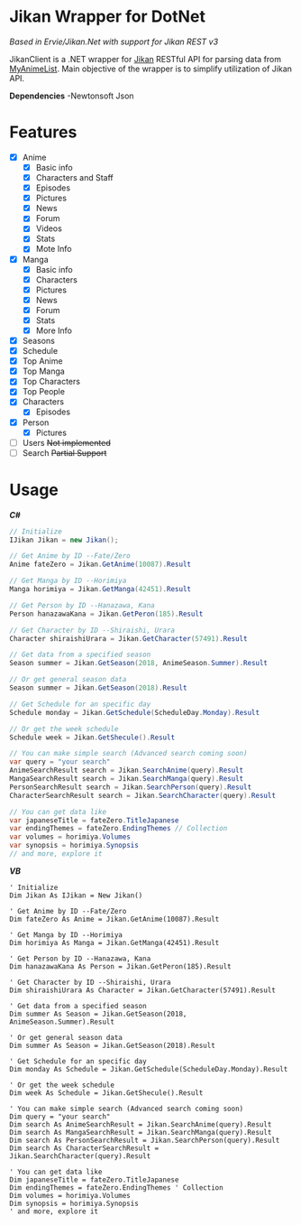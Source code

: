 # Jikan Wrapper for DotNet

*Based in Ervie/Jikan.Net with support for Jikan REST v3*

JikanClient is a .NET wrapper for [Jikan](https://jikan.moe/) RESTful API for parsing data from [MyAnimeList](https://myanimelist.com/). Main objective of the wrapper is to simplify utilization of Jikan API.

**Dependencies**
-Newtonsoft Json

# Features

- [X] Anime
	- [x] Basic info
	- [x] Characters and Staff
	- [x] Episodes
	- [x] Pictures
	- [x] News
	- [x] Forum
	- [X] Videos 
	- [X] Stats
	- [X] Mote Info
- [X] Manga
	- [X] Basic info
	- [X] Characters
	- [X] Pictures
	- [X] News
	- [X] Forum
	- [X] Stats
	- [X] More Info
- [X] Seasons
- [X] Schedule
- [X] Top Anime
- [X] Top Manga
- [X] Top Characters
- [X] Top People
- [X] Characters
	- [X] Episodes
- [X] Person
	- [X] Pictures
- [ ] Users ~~Not implemented~~
- [ ] Search ~~Partial Support~~

# Usage
***C#***
```csharp
// Initialize
IJikan Jikan = new Jikan();

// Get Anime by ID --Fate/Zero
Anime fateZero = Jikan.GetAnime(10087).Result

// Get Manga by ID --Horimiya
Manga horimiya = Jikan.GetManga(42451).Result

// Get Person by ID --Hanazawa, Kana
Person hanazawaKana = Jikan.GetPeron(185).Result

// Get Character by ID --Shiraishi, Urara
Character shiraishiUrara = Jikan.GetCharacter(57491).Result

// Get data from a specified season
Season summer = Jikan.GetSeason(2018, AnimeSeason.Summer).Result

// Or get general season data
Season summer = Jikan.GetSeason(2018).Result

// Get Schedule for an specific day
Schedule monday = Jikan.GetSchedule(ScheduleDay.Monday).Result

// Or get the week schedule
Schedule week = Jikan.GetShecule().Result

// You can make simple search (Advanced search coming soon)
var query = "your search"
AnimeSearchResult search = Jikan.SearchAnime(query).Result
MangaSearchResult search = Jikan.SearchManga(query).Result
PersonSearchResult search = Jikan.SearchPerson(query).Result
CharacterSearchResult search = Jikan.SearchCharacter(query).Result

// You can get data like
var japaneseTitle = fateZero.TitleJapanese
var endingThemes = fateZero.EndingThemes // Collection
var volumes = horimiya.Volumes
var synopsis = horimiya.Synopsis
// and more, explore it
```
***VB***
```vbnet
' Initialize
Dim Jikan As IJikan = New Jikan()

' Get Anime by ID --Fate/Zero
Dim fateZero As Anime = Jikan.GetAnime(10087).Result

' Get Manga by ID --Horimiya
Dim horimiya As Manga = Jikan.GetManga(42451).Result

' Get Person by ID --Hanazawa, Kana
Dim hanazawaKana As Person = Jikan.GetPeron(185).Result

' Get Character by ID --Shiraishi, Urara
Dim shiraishiUrara As Character = Jikan.GetCharacter(57491).Result

' Get data from a specified season
Dim summer As Season = Jikan.GetSeason(2018, AnimeSeason.Summer).Result

' Or get general season data
Dim summer As Season = Jikan.GetSeason(2018).Result

' Get Schedule for an specific day
Dim monday As Schedule = Jikan.GetSchedule(ScheduleDay.Monday).Result

' Or get the week schedule
Dim week As Schedule = Jikan.GetShecule().Result

' You can make simple search (Advanced search coming soon)
Dim query = "your search"
Dim search As AnimeSearchResult = Jikan.SearchAnime(query).Result
Dim search As MangaSearchResult = Jikan.SearchManga(query).Result
Dim search As PersonSearchResult = Jikan.SearchPerson(query).Result
Dim search As CharacterSearchResult = Jikan.SearchCharacter(query).Result

' You can get data like
Dim japaneseTitle = fateZero.TitleJapanese
Dim endingThemes = fateZero.EndingThemes ' Collection
Dim volumes = horimiya.Volumes
Dim synopsis = horimiya.Synopsis
' and more, explore it
```
